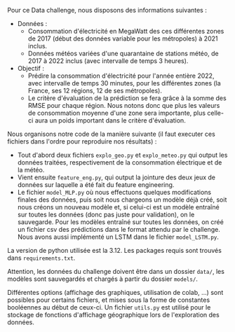 Pour ce Data challenge, nous disposons des informations suivantes :

- Données :
    - Consommation d'électricité en MegaWatt des ces différentes zones de 2017 (début des données variable pour les métropoles) à 2021 inclus.
    - Données météos variées d'une quarantaine de stations météo, de 2017 à 2022 inclus (avec intervalle de temps 3 heures).
- Objectif :
    - Prédire la consommation d'électricité pour l'année entière 2022, avec intervalle de temps 30 minutes, pour les différentes zones (la France, ses 12 régions, 12 de ses métropoles).
    - Le critère d'évaluation de la prédiction se fera grâce à la somme des RMSE pour chaque région. Nous notons donc que plus les valeurs de consommation moyenne d'une zone sera importante, plus celle-ci aura un poids important dans le critère d'évaluation.

Nous organisons notre code de la manière suivante (il faut executer ces fichiers dans l'ordre pour reproduire nos résultats) :

- Tout d'abord deux fichiers `explo_geo.py` et `explo_meteo.py` qui output les données traitées, respectivement de la consommation électrique et de la météo.
- Vient ensuite `feature_eng.py`, qui output la jointure des deux jeux de données sur laquelle a été fait du feature engineering.
- Le fichier `model_MLP.py` où nous effectuons quelques modifications finales des données, puis soit nous chargeons un modèle déjà créé, soit nous créons un nouveau modèle et, si celui-ci est un modèle entraîné sur toutes les données (donc pas juste pour validation), on le sauvegarde. Pour les modèles entraîné sur toutes les données, on créé un fichier csv des prédictions dans le format attendu par le challenge. Nous avons aussi implémenté un LSTM dans le fichier `model_LSTM.py`.

La version de python utilisée est la 3.12. Les packages requis sont trouvés dans `requirements.txt`.

Attention, les données du challenge doivent être dans un dossier `data/`, les modèles sont sauvegardés et chargés à partir du dossier `models/`.

Différentes options (affichage des graphiques, utilisation de colab, ...) sont possibles pour certains fichiers, et mises sous la forme de constantes booléennes au début de ceux-ci. Un fichier `utils.py` est utilisé pour le stockage de fonctions d'affichage géographique lors de l'exploration des données.